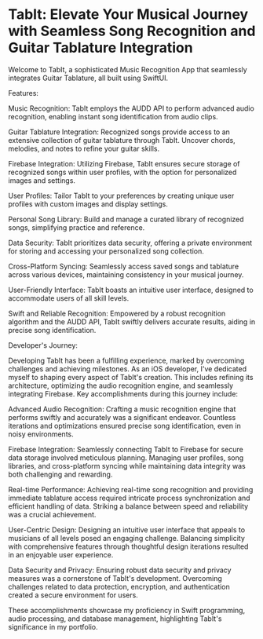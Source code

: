 # TabIt: Elevate Your Musical Journey with Seamless Song Recognition and Guitar Tablature Integration

Welcome to TabIt, a sophisticated Music Recognition App that seamlessly integrates Guitar Tablature, all built using SwiftUI.


Features:

Music Recognition: TabIt employs the AUDD API to perform advanced audio recognition, enabling instant song identification from audio clips.

Guitar Tablature Integration: Recognized songs provide access to an extensive collection of guitar tablature through TabIt. Uncover chords, melodies, and notes to refine your guitar skills.

Firebase Integration: Utilizing Firebase, TabIt ensures secure storage of recognized songs within user profiles, with the option for personalized images and settings.

User Profiles: Tailor TabIt to your preferences by creating unique user profiles with custom images and display settings.

Personal Song Library: Build and manage a curated library of recognized songs, simplifying practice and reference.

Data Security: TabIt prioritizes data security, offering a private environment for storing and accessing your personalized song collection.

Cross-Platform Syncing: Seamlessly access saved songs and tablature across various devices, maintaining consistency in your musical journey.

User-Friendly Interface: TabIt boasts an intuitive user interface, designed to accommodate users of all skill levels.

Swift and Reliable Recognition: Empowered by a robust recognition algorithm and the AUDD API, TabIt swiftly delivers accurate results, aiding in precise song identification.


Developer's Journey:

Developing TabIt has been a fulfilling experience, marked by overcoming challenges and achieving milestones. As an iOS developer, I've dedicated myself to shaping every aspect of TabIt's creation. This includes refining its architecture, optimizing the audio recognition engine, and seamlessly integrating Firebase. Key accomplishments during this journey include:

Advanced Audio Recognition: Crafting a music recognition engine that performs swiftly and accurately was a significant endeavor. Countless iterations and optimizations ensured precise song identification, even in noisy environments.

Firebase Integration: Seamlessly connecting TabIt to Firebase for secure data storage involved meticulous planning. Managing user profiles, song libraries, and cross-platform syncing while maintaining data integrity was both challenging and rewarding.

Real-time Performance: Achieving real-time song recognition and providing immediate tablature access required intricate process synchronization and efficient handling of data. Striking a balance between speed and reliability was a crucial achievement.

User-Centric Design: Designing an intuitive user interface that appeals to musicians of all levels posed an engaging challenge. Balancing simplicity with comprehensive features through thoughtful design iterations resulted in an enjoyable user experience.

Data Security and Privacy: Ensuring robust data security and privacy measures was a cornerstone of TabIt's development. Overcoming challenges related to data protection, encryption, and authentication created a secure environment for users.

These accomplishments showcase my proficiency in Swift programming, audio processing, and database management, highlighting TabIt's significance in my portfolio.
